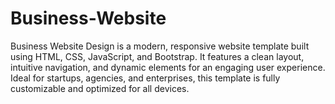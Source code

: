# Business-Website
Business Website Design is a modern, responsive website template built using HTML, CSS, JavaScript, and Bootstrap. It features a clean layout, intuitive navigation, and dynamic elements for an engaging user experience. Ideal for startups, agencies, and enterprises, this template is fully customizable and optimized for all devices.
